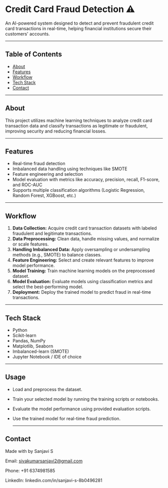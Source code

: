 # Credit Card Fraud Detection ⚠️

An AI-powered system designed to detect and prevent fraudulent credit card transactions in real-time, helping financial institutions secure their customers' accounts.

---

## Table of Contents

- [About](#about)  
- [Features](#features)  
- [Workflow](#workflow)  
- [Tech Stack](#tech-stack)  
- [Contact](#contact)

---

## About

This project utilizes machine learning techniques to analyze credit card transaction data and classify transactions as legitimate or fraudulent, improving security and reducing financial losses.

---

## Features

- Real-time fraud detection  
- Imbalanced data handling using techniques like SMOTE  
- Feature engineering and selection  
- Model evaluation with metrics like accuracy, precision, recall, F1-score, and ROC-AUC  
- Supports multiple classification algorithms (Logistic Regression, Random Forest, XGBoost, etc.)

---

## Workflow

1. **Data Collection:** Acquire credit card transaction datasets with labeled fraudulent and legitimate transactions.  
2. **Data Preprocessing:** Clean data, handle missing values, and normalize or scale features.  
3. **Handling Imbalanced Data:** Apply oversampling or undersampling methods (e.g., SMOTE) to balance classes.  
4. **Feature Engineering:** Select and create relevant features to improve model performance.  
5. **Model Training:** Train machine learning models on the preprocessed dataset.  
6. **Model Evaluation:** Evaluate models using classification metrics and select the best-performing model.  
7. **Deployment:** Deploy the trained model to predict fraud in real-time transactions.

---

## Tech Stack

- Python  
- Scikit-learn  
- Pandas, NumPy  
- Matplotlib, Seaborn  
- Imbalanced-learn (SMOTE)  
- Jupyter Notebook / IDE of choice

---

## Usage

- Load and preprocess the dataset.

- Train your selected model by running the training scripts or notebooks.

- Evaluate the model performance using provided evaluation scripts.

- Use the trained model for real-time fraud prediction.

  ---

## Contact

Made with by Sanjavi S

Email: sivakumarsanjavi2@gmail.com

Phone: +91 6374981585

LinkedIn: linkedin.com/in/sanjavi-s-8b0496281


